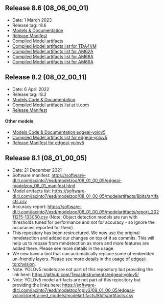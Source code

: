## Release 8.6 (08_06_00_01)
- Date: 1 March 2023
- Release tag: r8.6
- [Models & Documentation](https://github.com/TexasInstruments/edgeai-modelzoo/tree/r8.6)
- [Release Manifest](https://software-dl.ti.com/jacinto7/esd/modelzoo/08_06_00_01/manifest.html)
- [Compiled Model artifacts](../modelartifacts)
- [Compiled Model artifacts list for TDA4VM](https://software-dl.ti.com/jacinto7/esd/modelzoo/08_06_00_01/modelartifacts/TDA4VM/8bits/artifacts.csv)
- [Compiled Model artifacts list for AM62A](https://software-dl.ti.com/jacinto7/esd/modelzoo/08_06_00_01/modelartifacts/AM62A/8bits/artifacts.csv)
- [Compiled Model artifacts list for AM68A](https://software-dl.ti.com/jacinto7/esd/modelzoo/08_06_00_01/modelartifacts/AM68A/8bits/artifacts.csv)
- [Compiled Model artifacts list for AM69A](https://software-dl.ti.com/jacinto7/esd/modelzoo/08_06_00_01/modelartifacts/AM69A/8bits/artifacts.csv)


## Release 8.2 (08_02_00_11)
- Date: 6 April 2022
- Release tag: r8.2
- [Models Code & Documentation](https://github.com/TexasInstruments/edgeai-modelzoo/tree/r8.2)
- [Compiled Model artifacts list at ti.com](https://software-dl.ti.com/jacinto7/esd/modelzoo/08_02_00_11/modelartifacts/8bits/artifacts.csv)
- [Release Manifest](https://software-dl.ti.com/jacinto7/esd/modelzoo/08_02_00_11/manifest.html)

#### Other models
- [Models Code & Documentation edgeai-yolov5](https://github.com/TexasInstruments/edgeai-yolov5/tree/r8.2)
- [Compiled Model artifacts list for edgeai-yolov5](https://software-dl.ti.com/jacinto7/esd/modelzoo/gplv3/08_02_00_11/edgeai-yolov5/pretrained_models/modelartifacts/8bits/artifacts.csv)
- [Release Manifest for edgeai-yolov5](https://software-dl.ti.com/jacinto7/esd/modelzoo/gplv3/08_02_00_11/manifest.html)


## Release 8.1 (08_01_00_05)
- Date: 21 December 2021
- Software manifest: https://software-dl.ti.com/jacinto7/esd/modelzoo/08_01_00_05/edgeai-modelzoo_08_01_manifest.html
- Model artifacts list: https://software-dl.ti.com/jacinto7/esd/modelzoo/08_01_00_05/modelartifacts/8bits/artifacts.csv
- Accuracy report: https://software-dl.ti.com/jacinto7/esd/modelzoo/08_01_00_05/modelartifacts/report_20211215-133050.csv (Note: Object detection models are run with thresholds tuned for performance and not for accuracy - so ignore the accuracies reported for them)
- This repository has been restructured. We now use the original mmdetection and added our changes on top of it as commits. This will help us to rebase from mmdetection as more and more features are added there. Please see more details in the usage.
- We now have a tool that can automatically replace some of embedded un-friendly layers. Please see more details in the usage of [edgeai-torchvision](https://github.com/TexasInstruments/edgeai-torchvision).
- Note: YOLOv5 models are not part of this repository but providing the link here: https://github.com/TexasInstruments/edgeai-yolov5/
- Note: YOLOv5 model artifacts are not part of this repository but providing the links here:  https://software-dl.ti.com/jacinto7/esd/modelzoo/gplv3/08_01_00_05/edgeai-yolov5/pretrained_models/modelartifacts/8bits/artifacts.csv
